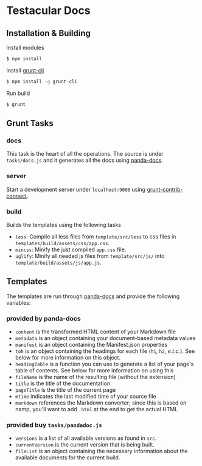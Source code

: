 # Testacular Docs


## Installation & Building

Install modules

```bash
$ npm install
```
Install [grunt-cli]
```bash
$ npm install -g grunt-cli
```
Run build
```bash
$ grunt
```

## Grunt Tasks

### docs
This task is the heart of all the operations. The source is under
`tasks/docs.js` and it generates all the docs using [panda-docs].

### server
Start a development server under `localhost:9000` using [grunt-contrib-connect].

### build
Builds the templates using the following tasks

* `less`: Compile all less files from `template/src/less` to css
  files in `templates/build/assets/css/app.css`.
* `mincss`: Minify the just compiled `app.css` file.
* `uglify`: Minify all needed js files from `template/src/js/` into
  `template/build/assets/js/app.js`.


## Templates

The templates are run through [panda-docs] and provide the following 
variables:

### provided by panda-docs

* `content` is the transformed HTML content of your Markdown file
* `metadata` is an object containing your document-based metadata values
* `manifest` is an object containing the Manifest.json properties
* `toh` is an object containing the headings for each file (`h1`, `h2`, _e.t.c._). See below for more information on this object.
* `headingTable` is a function you can use to generate a list of your page's table of contents. See below for more information on using this
* `fileName` is the name of the resulting file (without the extension)
* `title` is the title of the documentation
* `pageTitle` is the title of the current page
* `mtime` indicates the last modified time of your source file
* `markdown` references the Markdown converter; since this is based on namp, you'll want to add `.html` at the end to get the actual HTML

### provided buy `tasks/pandadoc.js`

* `versions` is a list of all available versions as found in `src`.
* `currentVersion` is the current version that is being built.
* `fileList` is an object containing the necessary information about
  the available documents for the current build.

[grunt-cli]: https://github.com/gruntjs/grunt-cli
[panda-docs]: https://github.com/gjtorikian/panda-docs
[grunt-contrib-connect]: https://github.com/gruntjs/grunt-contrib-connect
